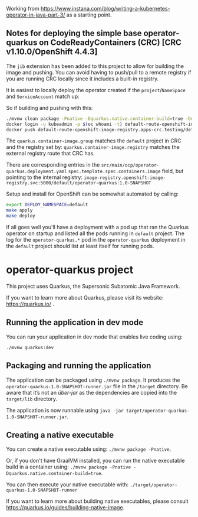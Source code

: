 Working from https://www.instana.com/blog/writing-a-kubernetes-operator-in-java-part-3/ as a starting point.

## Notes for deploying the simple base operator-quarkus on CodeReadyContainers (CRC) [CRC v1.10.0/OpenShift 4.4.3]

The `jib` extension has been added to this project to allow for building the image and pushing. You can avoid having to push/pull to a remote registry if you are running CRC locally since it includes a built-in registry.

It is easiest to locally deploy the operator created if the `project`/`NameSpace` and `ServiceAccount` match up:

So if building and pushing with this:
```bash
./mvnw clean package -Pnative -Dquarkus.native.container-build=true -Dnative-image.xmx=5g -Dquarkus.container-image.build=true -Dquarkus.container-image.registry=default-route-openshift-image-registry.apps-crc.testing -Dquarkus.container-image.group=default
docker login -u kubeadmin -p $(oc whoami -t) default-route-openshift-image-registry.apps-crc.testing
docker push default-route-openshift-image-registry.apps-crc.testing/default/operator-quarkus:1.0-SNAPSHOT
```
The `quarkus.container-image.group` matches the `default` project in CRC and the registry set by: `quarkus.container-image.registry` matches the external registry route that CRC has.

There are corresponding entries in the `src/main/ocp/operator-quarkus.deployment.yaml` `spec.template.spec.containers.image` field, but pointing to the internal registry: `image-registry.openshift-image-registry.svc:5000/default/operator-quarkus:1.0-SNAPSHOT`

Setup and install for OpenShift can be somewhat automated by calling:
```bash
export DEPLOY_NAMESPACE=default
make apply
make deploy
```

If all goes well you'll have a deployment with a pod up that ran the Quarkus operator on startup and listed all the pods running in `default` project. The log for the `operator-quarkus.*` pod in the `operator-quarkus` deployment in the `default` project should list at least itself for running pods.

# operator-quarkus project

This project uses Quarkus, the Supersonic Subatomic Java Framework.

If you want to learn more about Quarkus, please visit its website: https://quarkus.io/ .

## Running the application in dev mode

You can run your application in dev mode that enables live coding using:
```
./mvnw quarkus:dev
```

## Packaging and running the application

The application can be packaged using `./mvnw package`.
It produces the `operator-quarkus-1.0-SNAPSHOT-runner.jar` file in the `/target` directory.
Be aware that it’s not an _über-jar_ as the dependencies are copied into the `target/lib` directory.

The application is now runnable using `java -jar target/operator-quarkus-1.0-SNAPSHOT-runner.jar`.

## Creating a native executable

You can create a native executable using: `./mvnw package -Pnative`.

Or, if you don't have GraalVM installed, you can run the native executable build in a container using: `./mvnw package -Pnative -Dquarkus.native.container-build=true`.

You can then execute your native executable with: `./target/operator-quarkus-1.0-SNAPSHOT-runner`

If you want to learn more about building native executables, please consult https://quarkus.io/guides/building-native-image.

